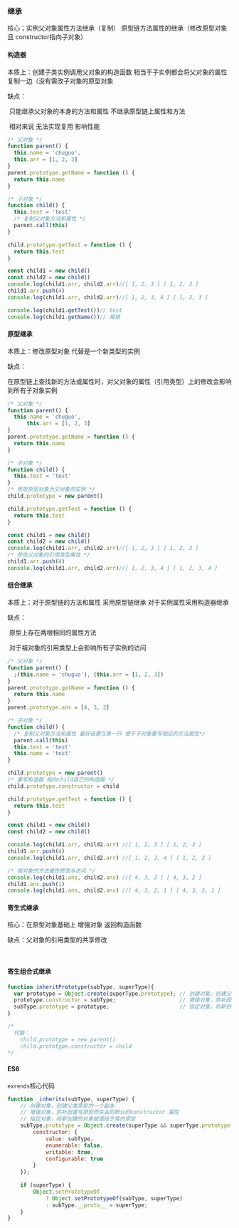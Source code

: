 ### 继承

核心；实例父对象属性方法继承（复制）    原型链方法属性的继承（修改原型对象 且 constructor指向子对象）

#### 构造器

本质上：创建子类实例调用父对象的构造函数 相当于子实例都会将父对象的属性复制一边（没有需改子对象的原型对象

缺点：

​	只能继承父对象的本身的方法和属性 不继承原型链上属性和方法

​	相对来说 无法实现复用 影响性能

```javascript
/* 父对象 */
function parent() {
  this.name = 'chuguo', 
  this.arr = [1, 2, 3]
}
parent.prototype.getName = function () {
  return this.name
}

/* 子对象 */
function child() {
  this.test = 'test'
  /* 复制父对象方法和属性 */
  parent.call(this)
}

child.prototype.getTest = function () {
  return this.test
}

const child1 = new child()
const child2 = new child()
console.log(child1.arr, child2.arr)//[ 1, 2, 3 ] [ 1, 2, 3 ]
child1.arr.push(4)
console.log(child1.arr, child2.arr)//[ 1, 2, 3, 4 ] [ 1, 2, 3 ]

console.log(child1.getTest())// test
console.log(child1.getName())// 报错
```

#### 原型继承

本质上：修改原型对象 代替是一个新类型的实例

缺点：

​	在原型链上查找新的方法或属性时，对父对象的属性（引用类型）上的修改会影响到所有子对象实例

```javascript
/* 父对象 */
function parent() {
  this.name = 'chuguo', 
      this.arr = [1, 2, 3]
}
parent.prototype.getName = function () {
  return this.name
}

/* 子对象 */
function child() {
  this.test = 'test'
}
/* 修改原型对象为父对象的实例 */
child.prototype = new parent()

child.prototype.getTest = function () {
  return this.test
}

const child1 = new child()
const child2 = new child()
console.log(child1.arr, child2.arr)//[ 1, 2, 3 ] [ 1, 2, 3 ]
/* 修改父对象的引用类型属性 */
child1.arr.push(4)
console.log(child1.arr, child2.arr)//[ 1, 2, 3, 4 ] [ 1, 2, 3, 4 ]
```

#### 组合继承

本质上：对于原型链的方法和属性 采用原型链继承   对于实例属性采用构造器继承

缺点：

​	原型上存在两根相同的属性方法

​	对于祖对象的引用类型上会影响所有子实例的访问

```javascript
/* 父对象 */
function parent() {
  ;(this.name = 'chuguo'), (this.arr = [1, 2, 3])
}
parent.prototype.getName = function () {
  return this.name
}
parent.prototype.ans = [4, 3, 2]

/* 子对象 */
function child() {
  /* 复制父对象方法和属性 最好设置在第一行 便于子对象重写相应的方法属性*/
  parent.call(this)
  this.test = 'test'
  this.name = 'test'
}

child.prototype = new parent()
/* 重写构造器 指向child自己的构造器 */
child.prototype.constructor = child

child.prototype.getTest = function () {
  return this.test
}

const child1 = new child()
const child2 = new child()

console.log(child1.arr, child2.arr) //[ 1, 2, 3 ] [ 1, 2, 3 ]
child1.arr.push(4)
console.log(child1.arr, child2.arr) //[ 1, 2, 3, 4 ] [ 1, 2, 3 ]

/* 祖对象的方法属性修改与访问 */
console.log(child1.ans, child2.ans) //[ 4, 3, 2 ] [ 4, 3, 2 ]
child1.ans.push(1)
console.log(child1.ans, child2.ans) //[ 4, 3, 2, 1 ] [ 4, 3, 2, 1 ]

```

#### 寄生式继承

核心：在原型对象基础上 增强对象 返回构造函数

缺点：父对象的引用类型的共享修改

​	

#### 寄生组合式继承

```javascript
function inheritPrototype(subType, superType){
  var prototype = Object.create(superType.prototype); // 创建对象，创建父类原型的一个副本
  prototype.constructor = subType;                    // 增强对象，弥补因重写原型而失去的默认的constructor 属性
  subType.prototype = prototype;                      // 指定对象，将新创建的对象赋值给子类的原型
}

/*
  代替：
	child.prototype = new parent()
	child.prototype.constructor = child
*/
```

#### ES6

`exrends`核心代码

```javascript
function _inherits(subType, superType) {
    // 创建对象，创建父类原型的一个副本
    // 增强对象，弥补因重写原型而失去的默认的constructor 属性
    // 指定对象，将新创建的对象赋值给子类的原型
    subType.prototype = Object.create(superType && superType.prototype, {
        constructor: {
            value: subType,
            enumerable: false,
            writable: true,
            configurable: true
        }
    });
    
    if (superType) {
        Object.setPrototypeOf 
            ? Object.setPrototypeOf(subType, superType) 
            : subType.__proto__ = superType;
    }
}
```

